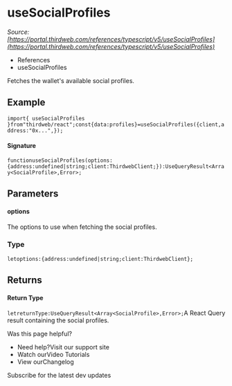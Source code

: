# useSocialProfiles

*Source: [https://portal.thirdweb.com/references/typescript/v5/useSocialProfiles](https://portal.thirdweb.com/references/typescript/v5/useSocialProfiles)*

* References
* useSocialProfiles

Fetches the wallet's available social profiles.

## Example

`import{ useSocialProfiles }from"thirdweb/react";const{data:profiles}=useSocialProfiles({client,address:"0x...",});`
#### Signature

`functionuseSocialProfiles(options:{address:undefined|string;client:ThirdwebClient;}):UseQueryResult<Array<SocialProfile>,Error>;`
## Parameters

#### options

The options to use when fetching the social profiles.

### Type

`letoptions:{address:undefined|string;client:ThirdwebClient};`
## Returns

#### Return Type

`letreturnType:UseQueryResult<Array<SocialProfile>,Error>;`A React Query result containing the social profiles.

Was this page helpful?

* Need help?Visit our support site
* Watch ourVideo Tutorials
* View ourChangelog

Subscribe for the latest dev updates

